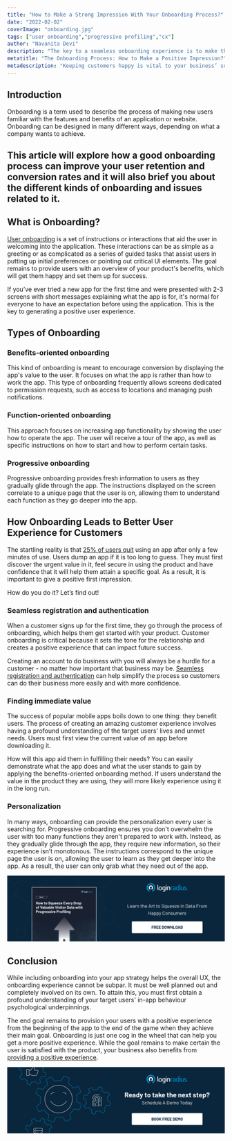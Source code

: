 ```yaml
---
title: "How to Make a Strong Impression With Your Onboarding Process?"
date: "2022-02-02"
coverImage: "onboarding.jpg"
tags: ["user onboarding","progressive profiling","cx"]
author: "Navanita Devi"
description: "The key to a seamless onboarding experience is to make the process as simple and safe as possible – from the first moment a new customer accesses your site until the moment they are authenticated and logged in. This article explains how."
metatitle: "The Onboarding Process: How to Make a Positive Impression?"
metadescription: "Keeping customers happy is vital to your business’ success. One of the easiest ways to keep them coming back is through seamless onboarding."
---
```


## Introduction

Onboarding is a term used to describe the process of making new users familiar with the features and benefits of an application or website. Onboarding can be designed in many different ways, depending on what a company wants to achieve. 


## This article will explore how a good onboarding process can improve your user retention and conversion rates and it will also brief you about the different kinds of onboarding and issues related to it.


## What is Onboarding?

[User onboarding](https://www.loginradius.com/blog/fuel/importance-customer-onboarding/) is a set of instructions or interactions that aid the user in welcoming into the application. These interactions can be as simple as a greeting or as complicated as a series of guided tasks that assist users in putting up initial preferences or pointing out critical UI elements. The goal remains to provide users with an overview of your product's benefits, which will get them happy and set them up for success. 

If you’ve ever tried a new app for the first time and were presented with 2-3 screens with short messages explaining what the app is for,  it's normal for everyone to have an expectation before using the application. This is the key to generating a positive user experience.


## Types of Onboarding 


### Benefits-oriented onboarding

This kind of onboarding is meant to encourage conversion by displaying the app's value to the user. It focuses on what the app is rather than how to work the app. This type of onboarding frequently allows screens dedicated to permission requests, such as access to locations and managing push notifications.


### Function-oriented onboarding 

This approach focuses on increasing app functionality by showing the user how to operate the app. The user will receive a tour of the app, as well as specific instructions on how to start and how to perform certain tasks.


### Progressive onboarding

Progressive onboarding provides fresh information to users as they gradually glide through the app. The instructions displayed on the screen correlate to a unique page that the user is on, allowing them to understand each function as they go deeper into the app.


## How Onboarding Leads to Better User Experience for Customers

The startling reality is that [25% of users quit](https://uplandsoftware.com/localytics/resources/blog/25-of-users-abandon-apps-after-one-use/) using an app after only a few minutes of use. Users dump an app if it is too long to guess. They must first discover the urgent value in it, feel secure in using the product and have confidence that it will help them attain a specific goal. As a result, it is important to give a positive first impression. 

How do you do it? Let’s find out!


### Seamless registration and authentication

When a customer signs up for the first time, they go through the process of onboarding, which helps them get started with your product. Customer onboarding is critical because it sets the tone for the relationship and creates a positive experience that can impact future success.

Creating an account to do business with you will always be a hurdle for a customer - no matter how important that business may be. [Seamless registration and authentication](https://www.loginradius.com/authentication/) can help simplify the process so customers can do their business more easily and with more confidence.


### Finding immediate value

The success of popular mobile apps boils down to one thing: they benefit users. The process of creating an amazing customer experience involves having a profound understanding of the target users' lives and unmet needs. Users must first view the current value of an app before downloading it. 

How will this app aid them in fulfilling their needs? You can easily demonstrate what the app does and what the user stands to gain by applying the benefits-oriented onboarding method. If users understand the value in the product they are using, they will more likely experience using it in the long run.


### Personalization

In many ways, onboarding can provide the personalization every user is searching for. Progressive onboarding ensures you don't overwhelm the user with too many functions they aren't prepared to work with. Instead, as they gradually glide through the app, they require new information, so their experience isn’t monotonous. The instructions correspond to the unique page the user is on, allowing the user to learn as they get deeper into the app. As a result, the user can only grab what they need out of the app.

[![EB-progressive-profiling](EB-progressive-profiling.png)](https://www.loginradius.com/resource/how-to-squeeze-every-drop-of-progressive-profiling/)


## Conclusion

While including onboarding into your app strategy helps the overall UX, the onboarding experience cannot be subpar. It must be well planned out and completely involved on its own. To attain this, you must first obtain a profound understanding of your target users' in-app behaviour psychological underpinnings.

The end goal remains to provision your users with a positive experience from the beginning of the app to the end of the game when they achieve their main goal. Onboarding is just one cog in the wheel that can help you get a more positive experience. While the goal remains to make certain the user is satisfied with the product, your business also benefits from [providing a positive experience](https://www.loginradius.com/customer-experience-solutions/). 

[![Book-Free-Demo-1024x310](../../assets/book-a-demo-loginradius.png)](https://www.loginradius.com/contact-us?utm_source=blog&utm_medium=web&utm_campaign=smooth-onboarding-positive-user-impression)

